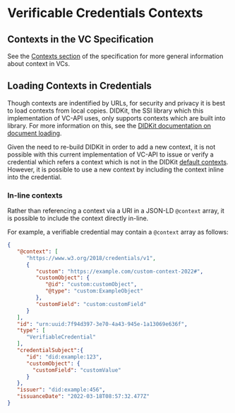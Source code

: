 <!--
 Copyright 2021 - 2023 Energy Web Foundation
 
 This program is free software: you can redistribute it and/or modify
 it under the terms of the GNU General Public License as published by
 the Free Software Foundation, either version 3 of the License, or
 (at your option) any later version.
 
 This program is distributed in the hope that it will be useful,
 but WITHOUT ANY WARRANTY; without even the implied warranty of
 MERCHANTABILITY or FITNESS FOR A PARTICULAR PURPOSE.  See the
 GNU General Public License for more details.
 
 You should have received a copy of the GNU General Public License
 along with this program.  If not, see <http://www.gnu.org/licenses/>.
-->

# Verificable Credentials Contexts

## Contexts in the VC Specification

See the [Contexts section](https://www.w3.org/TR/vc-data-model/#contexts) of the specification for more general information about context in VCs.

## Loading Contexts in Credentials

Though contexts are indentified by URLs, for security and privacy it is best to load contexts from local copies.
DIDKit, the SSI library which this implementation of VC-API uses, only supports contexts which are built into library.
For more information on this, see the [DIDKit documentation on document loading](https://spruceid.dev/docs/didkit/document-loading/).

Given the need to re-build DIDKit in order to add a new context, it is not possible with this current implementation of VC-API
to issue or verify a credential which refers a context which is not in the DIDKit [default contexts](https://github.com/spruceid/ssi/tree/main/contexts).
However, it is possible to use a new context by including the context inline into the credential.

### In-line contexts

Rather than referencing a context via a URI in a JSON-LD `@context` array, it is possible to include the context directly in-line.

For example, a verifiable credential may contain a `@context` array as follows:
```json
{
   "@context": [
      "https://www.w3.org/2018/credentials/v1",
      {
         "custom": "https://example.com/custom-context-2022#",
         "customObject": {
            "@id": "custom:customObject",
            "@type": "custom:ExampleObject"
         },
         "customField": "custom:customField"
      }
   ],
   "id": "urn:uuid:7f94d397-3e70-4a43-945e-1a13069e636f",
   "type": [
      "VerifiableCredential"
   ],
   "credentialSubject":{
      "id": "did:example:123",
      "customObject": {
        "customField": "customValue"
      }
   },
   "issuer": "did:example:456",
   "issuanceDate": "2022-03-18T08:57:32.477Z"
}
```
